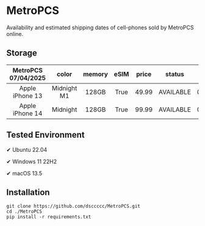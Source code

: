 # MetroPCS
Availability and estimated shipping dates of cell-phones sold by MetroPCS online.
## Storage
|MetroPCS 07/04/2025|color|memory|eSIM|price|status|shipping from|shipping to|
|:--:|:--:|:--:|:--:|:--:|:--:|:--:|:--:|
|Apple iPhone 13|Midnight M1|128GB|True|49.99|AVAILABLE|07/04/2025|07/07/2025|
|Apple iPhone 14|Midnight|128GB|True|99.99|AVAILABLE|07/04/2025|07/07/2025|

## Tested Environment
✔ Ubuntu 22.04

✔ Windows 11 22H2

✔ macOS 13.5
## Installation
```
git clone https://github.com/dsccccc/MetroPCS.git
cd ./MetroPCS
pip install -r requirements.txt
```
